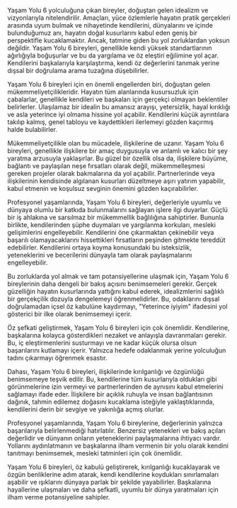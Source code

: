 Yaşam Yolu 6 yolculuğuna çıkan bireyler, doğuştan gelen idealizm ve vizyonlarıyla nitelendirilir. Amaçları, yüce özlemlerle hayatın pratik gerçekleri arasında uyum bulmak ve nihayetinde kendilerini, dünyalarını ve içinde bulunduğumuz anı, hayatın doğal kusurlarını kabul eden geniş bir perspektifle kucaklamaktır. Ancak, tatmine giden bu yol zorluklardan yoksun değildir. Yaşam Yolu 6 bireyleri, genellikle kendi yüksek standartlarının ağırlığıyla boğuşurlar ve bu da yargılama ve öz eleştiri eğilimine yol açar. Kendilerini başkalarıyla karşılaştırma, kendi öz değerlerini tanımak yerine dışsal bir doğrulama arama tuzağına düşebilirler.

Yaşam Yolu 6 bireyleri için en önemli engellerden biri, doğuştan gelen mükemmeliyetçilikleridir. Hayatın tüm alanlarında kusursuzluk için çabalarlar, genellikle kendileri ve başkaları için gerçekçi olmayan beklentiler belirlerler. Ulaşılamaz bir idealin bu amansız arayışı, yetersizlik, hayal kırıklığı ve asla yeterince iyi olmama hissine yol açabilir. Kendilerini küçük ayrıntılara takılıp kalmış, genel tabloyu ve kaydettikleri ilerlemeyi gözden kaçırmış halde bulabilirler.

Mükemmeliyetçilikle olan bu mücadele, ilişkilerine de uzanır. Yaşam Yolu 6 bireyleri, genellikle ilişkilere bir amaç duygusuyla ve anlamlı ve kalıcı bir şey yaratma arzusuyla yaklaşırlar. Bu güzel bir özellik olsa da, ilişkilere büyüme, bağlantı ve paylaşılan neşe fırsatları olarak değil, mükemmelleşmesi gereken projeler olarak bakmalarına da yol açabilir. Partnerlerinde veya ilişkilerinin kendisinde algılanan kusurları düzeltmeye aşırı yatırım yapabilir, kabul etmenin ve koşulsuz sevginin önemini gözden kaçırabilirler.

Profesyonel yaşamlarında, Yaşam Yolu 6 bireyleri, değerleriyle uyumlu ve dünyaya olumlu bir katkıda bulunmalarını sağlayan işlere ilgi duyarlar. Güçlü bir iş ahlakına ve sarsılmaz bir mükemmellik bağlılığına sahiptirler. Bununla birlikte, kendilerinden şüphe duymaları ve yargılanma korkuları, mesleki gelişimlerini engelleyebilir. Kendilerini öne çıkarmaktan çekinebilir veya başarılı olamayacaklarını hissettikleri fırsatların peşinden gitmekte tereddüt edebilirler. Kendilerini ortaya koyma konusundaki bu isteksizlik, yeteneklerini ve becerilerini dünyayla tam olarak paylaşmalarını engelleyebilir.

Bu zorluklarda yol almak ve tam potansiyellerine ulaşmak için, Yaşam Yolu 6 bireylerinin daha dengeli bir bakış açısını benimsemeleri gerekir. Gerçek güzelliğin hayatın kusurlarında yattığını kabul ederek, idealizmlerini sağlıklı bir gerçekçilik dozuyla dengelemeyi öğrenmelidirler. Bu, odaklarını dışsal doğrulamadan içsel öz kabulüne kaydırmayı, "Yeterince iyiyim" ifadesini yol gösterici bir ilke olarak benimsemeyi içerir.

Öz şefkati geliştirmek, Yaşam Yolu 6 bireyleri için çok önemlidir. Kendilerine, başkalarına kolayca gösterdikleri nezaket ve anlayışla davranmaları gerekir. Bu, iç eleştirmenlerini susturmayı ve ne kadar küçük olursa olsun başarılarını kutlamayı içerir. Yalnızca hedefe odaklanmak yerine yolculuğun tadını çıkarmayı öğrenmek esastır.

Dahası, Yaşam Yolu 6 bireyleri, ilişkilerinde kırılganlığı ve özgünlüğü benimsemeye teşvik edilir. Bu, kendilerine tüm kusurlarıyla oldukları gibi görünmelerine izin vermeyi ve partnerlerinden de aynısını kabul etmelerini sağlamayı ifade eder. İlişkilere bir açıklık ruhuyla ve insan bağlantısının dağınık, tahmin edilemez doğasını kucaklama isteğiyle yaklaştıklarında, kendilerini derin bir sevgiye ve yakınlığa açmış olurlar.

Profesyonel yaşamlarında, Yaşam Yolu 6 bireylerine, değerlerinin yalnızca başarılarıyla belirlenmediği hatırlatılır. Benzersiz yetenekleri ve bakış açıları değerlidir ve dünyanın onların yeteneklerini paylaşmalarına ihtiyacı vardır. Yollarını aydınlatmanın ve başkalarına ilham vermenin bir yolu olarak kendini tanıtmayı benimsemek, mesleki tatminleri için çok önemlidir.

Yaşam Yolu 6 bireyleri, öz kabulü geliştirerek, kırılganlığı kucaklayarak ve özgün benliklerine adım atarak, kendi kendilerine koydukları sınırlamaları aşabilir ve ışıklarını dünyaya parlak bir şekilde yayabilirler. Başkalarına hayallerine ulaşmaları ve daha şefkatli, uyumlu bir dünya yaratmaları için ilham verme potansiyeline sahipler.
